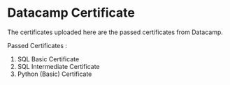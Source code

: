 # Datacamp Certificate

The certificates uploaded here are the passed certificates from Datacamp.

Passed Certificates :
1. SQL Basic Certificate
2. SQL Intermediate Certificate
3. Python (Basic) Certificate
